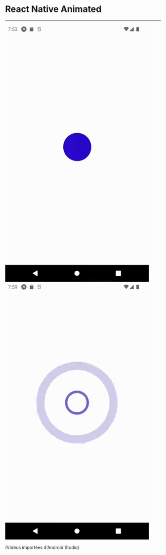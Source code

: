 # React Native Animated

---

![img](img/circleAnimated.gif)
![img](img/ringAnimated.gif)


(Vidéos importées d'Android Studio)
